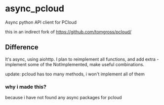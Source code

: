 # async_pcloud
Async python API client for PCloud

this in an indirect fork of https://github.com/tomgross/pcloud/

## Difference
It's async, using aiohttp. I plan to reimplement all functions, and add extra - implement some of the NotImplemented, make useful combinations.

update: pcloud has too many methods, i won't implement all of them

### why i made this?
because i have not found any async packages for pcloud
